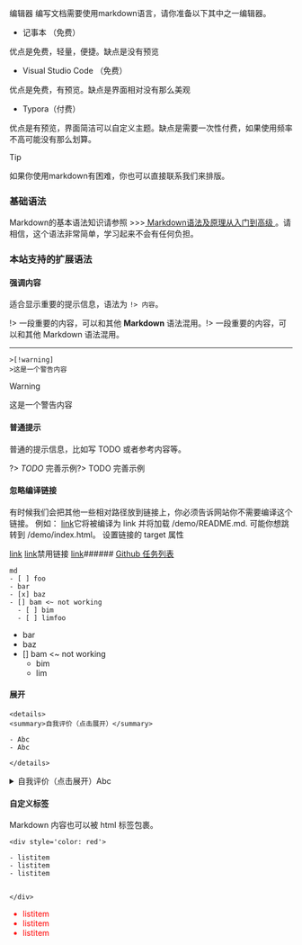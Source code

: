 
编辑器
编写文档需要使用markdown语言，请你准备以下其中之一编辑器。
- 记事本 （免费）

优点是免费，轻量，便捷。缺点是没有预览

- Visual Studio Code （免费）

优点是免费，有预览。缺点是界面相对没有那么美观

- Typora（付费）

优点是有预览，界面简洁可以自定义主题。缺点是需要一次性付费，如果使用频率不高可能没有那么划算。

>[!tip] 
>如果你使用markdown有困难，你也可以直接联系我们来排版。

### 基础语法
Markdown的基本语法知识请参照 >>>[ Markdown语法及原理从入门到高级 ](https://www.zhihu.com/tardis/zm/art/99319314?source_id=1005)。请相信，这个语法非常简单，学习起来不会有任何负担。

### 本站支持的扩展语法

#### 强调内容

适合显示重要的提示信息，语法为  `!> 内容`。

!> 一段重要的内容，可以和其他 **Markdown** 语法混用。!> 一段重要的内容，可以和其他 Markdown 语法混用。

---

```
>[!warning]
>这是一个警告内容

```
>[!warning]
>这是一个警告内容

#### 普通提示

普通的提示信息，比如写 TODO 或者参考内容等。

?> _TODO_ 完善示例?> TODO 完善示例


#### 忽略编译链接

有时候我们会把其他一些相对路径放到链接上，你必须告诉网站你不需要编译这个链接。 例如：
[link](/demo/)它将被编译为 link 并将加载 /demo/README.md. 可能你想跳转到 /demo/index.html。
设置链接的 target 属性

[link](/demo ':target=_blank')
[link](/demo2 ':target=_self')禁用链接
[link](/demo ':disabled')###### [Github 任务列表]()

```
md
- [ ] foo
- bar
- [x] baz
- [] bam <~ not working
  - [ ] bim
  - [ ] limfoo

```

- bar
- baz
- [] bam <~ not working
	- bim
	- lim

#### 展开

```
<details>
<summary>自我评价（点击展开）</summary>

- Abc
- Abc

</details>

```

<details>
<summary>自我评价（点击展开）Abc</summary>

Abc

</details>

#### 自定义标签

Markdown 内容也可以被 html 标签包裹。

```
<div style='color: red'>

- listitem
- listitem
- listitem


</div>

```
 
<div style='color: red'>

- listitem
- listitem
- listitem


</div>